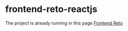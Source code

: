 ﻿# frontend-reto-reactjs

The project is already running in this page [Frontend Reto](https://moihm96.github.io/frontend-reto-reactjs/)
 
 

